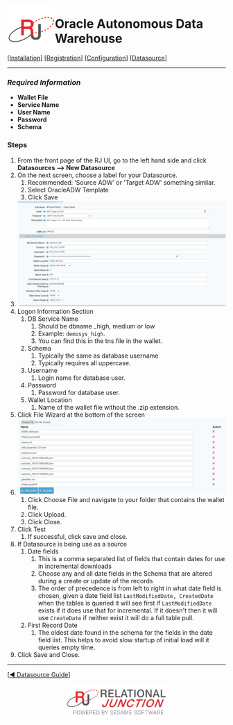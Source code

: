  <a href="http://www.sesamesoftware.com"><img align=left src="../images/RJOrbit110x110.png"></img></a>

# Oracle Autonomous Data Warehouse

[[Installation](../guides/installguide.md)] [[Registration](../guides/RegistrationGuide.md)] [[Configuration](../guides/configurationGuide.md)] [[Datasource](../guides/DatasourceGuide.md)]

---

### *Required Information*

* **Wallet File**
* **Service Name**
* **User Name**
* **Password**
* **Schema**

### Steps

1. From the front page of the RJ UI, go to the left hand side and click **Datasources --> New Datasource**
2. On the next screen, choose a label for your Datasource.
   1. Recommended: ‘Source ADW’ or 'Target ADW' something similar.
   2. Select OracleADW Template
   3. Click Save
3. ![Oracle adw Datasource](../images/ADWDS.PNG)
4. Logon Information Section
   1. DB Service Name
      1. Should be dbname _high, medium or low 
      2. Example: ``demosys_high``. 
      3. You can find this in the tns file in the wallet.
   2. Schema
      1. Typically the same as database username
      2. Typically requires all uppercase.
   3. Username
      1. Login name for database user.
   4. Password
      1. Password for database user.
   5. Wallet Location
      1. Name of the wallet file without the .zip extension.
5. Click File Wizard at the bottom of the screen
6. ![File Wizard](../images/fileWizard.png)
   1. Click Choose File and navigate to your folder that contains the wallet file.
   2. Click Upload.
   3. Click Close.
7. Click Test
   1. If successful, click save and close.
8. If Datasource is being use as a source
   1. Date fields
      1. This is a comma separated list of fields that contain dates for use in incremental downloads
      2. Choose any and all date fields in the Schema that are altered during a create or update of the records
      3. The order of precedence is from left to right in what date field is chosen, given a date field list `LastModifiedDate, CreatedDate` when the tables is queried it will see first if `LastModifiedDate` exists if it does use that for incremental. If it doesn't then it will use `CreateDate` if neither exist it will do a full table pull.
   2. First Record Date
      1. The oldest date found in the schema for the fields in the date field list. This helps to avoid slow startup of initial load will it queries empty time.
9. Click Save and Close.

---

[[&#9664; Datasource Guide](../guides/DatasourceGuide.md)]

<p align="center" >  <a href="http://www.sesamesoftware.com"><img align=center src="../images/poweredBy.png" height="80px"></img></a> </p>
